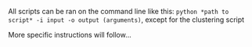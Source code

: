 All scripts can be ran on the command line like this: ``python *path to script* -i input -o output (arguments)``, except for the clustering script

More specific instructions will follow...
